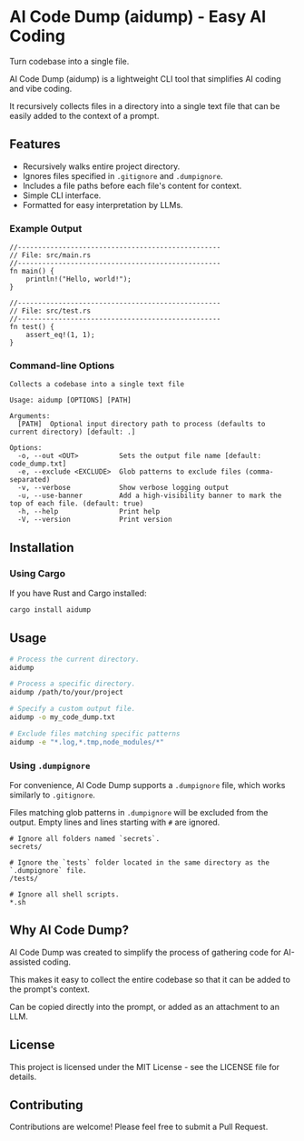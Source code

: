 # AI Code Dump (aidump) - Easy AI Coding

Turn codebase into a single file.

AI Code Dump (aidump) is a lightweight CLI tool that simplifies AI coding and
vibe coding.

It recursively collects files in a directory into a single text file that can be
easily added to the context of a prompt.

## Features

- Recursively walks entire project directory.
- Ignores files specified in `.gitignore` and `.dumpignore`.
- Includes a file paths before each file's content for context.
- Simple CLI interface.
- Formatted for easy interpretation by LLMs.

### Example Output

```
//--------------------------------------------------
// File: src/main.rs
//--------------------------------------------------
fn main() {
    println!("Hello, world!");
}

//--------------------------------------------------
// File: src/test.rs
//--------------------------------------------------
fn test() {
    assert_eq!(1, 1);
}
```

### Command-line Options

```
Collects a codebase into a single text file

Usage: aidump [OPTIONS] [PATH]

Arguments:
  [PATH]  Optional input directory path to process (defaults to current directory) [default: .]

Options:
  -o, --out <OUT>          Sets the output file name [default: code_dump.txt]
  -e, --exclude <EXCLUDE>  Glob patterns to exclude files (comma-separated)
  -v, --verbose            Show verbose logging output
  -u, --use-banner         Add a high-visibility banner to mark the top of each file. (default: true)
  -h, --help               Print help
  -V, --version            Print version
```

## Installation

### Using Cargo

If you have Rust and Cargo installed:

```bash
cargo install aidump
```

## Usage

```bash
# Process the current directory.
aidump

# Process a specific directory.
aidump /path/to/your/project

# Specify a custom output file.
aidump -o my_code_dump.txt

# Exclude files matching specific patterns
aidump -e "*.log,*.tmp,node_modules/*"
```

### Using `.dumpignore`

For convenience, AI Code Dump supports a `.dumpignore` file, which works
similarly to `.gitignore`.

Files matching glob patterns in `.dumpignore` will be excluded from the output.
Empty lines and lines starting with `#` are ignored.

```
# Ignore all folders named `secrets`.
secrets/

# Ignore the `tests` folder located in the same directory as the `.dumpignore` file.
/tests/

# Ignore all shell scripts.
*.sh
```

## Why AI Code Dump?

AI Code Dump was created to simplify the process of gathering code for
AI-assisted coding.

This makes it easy to collect the entire codebase so that it can be added to the
prompt's context.

Can be copied directly into the prompt, or added as an attachment to an LLM.

## License

This project is licensed under the MIT License - see the LICENSE file for
details.

## Contributing

Contributions are welcome! Please feel free to submit a Pull Request.
